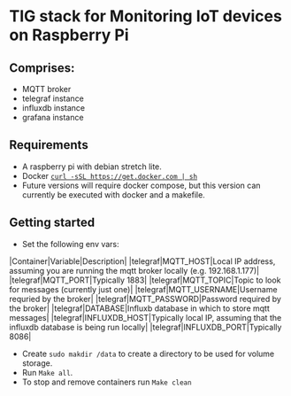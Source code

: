 # TIG stack for Monitoring IoT devices on Raspberry Pi

## Comprises:

* MQTT broker
* telegraf instance
* influxdb instance
* grafana instance

## Requirements

* A raspberry pi with debian stretch lite.
* Docker [`curl -sSL https://get.docker.com | sh`](https://www.raspberrypi.org/blog/docker-comes-to-raspberry-pi/)
* Future versions will require docker compose, but this version can currently be executed with docker and a makefile.

## Getting started

* Set the following env vars:

|Container|Variable|Description|
|telegraf|MQTT_HOST|Local IP address, assuming you are running the mqtt broker locally (e.g. 192.168.1.177)|
|telegraf|MQTT_PORT|Typically 1883|
|telegraf|MQTT_TOPIC|Topic to look for messages (currently just one)|
|telegraf|MQTT_USERNAME|Username requried by the broker|
|telegraf|MQTT_PASSWORD|Password required by the broker|
|telegraf|DATABASE|Influxb database in which to store mqtt messages|
|telegraf|INFLUXDB_HOST|Typically local IP, assuming that the influxdb database is being run locally|
|telegraf|INFLUXDB_PORT|Typically 8086|
* Create `sudo makdir /data` to create a directory to be used for volume storage.
* Run `Make all`.
* To stop and remove containers run `Make clean`
